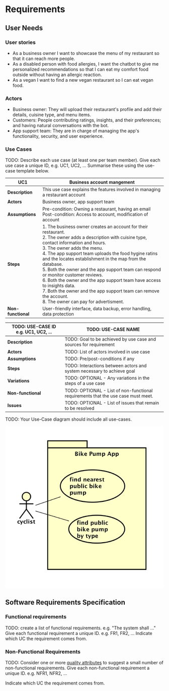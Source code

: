 # Requirements

## User Needs

### User stories
- As a business owner I want to showcase the menu of my restaurant so that it can reach more people.
- As a disabled person with food allergies, I want the chatbot to give me personalized recommendations so that I can eat my comfort food outside without having an allergic reaction.
- As a vegan I want to find a new vegan restaurant so I can eat vegan food.

### Actors
- Business owner: They will upload their restaurant's profile and add their details, cuisine type, and menu items.
- Customers: People contributing ratings, insights, and their preferences; and having natural conversations with the bot.
- App support team: They are in charge of managing the app's functionality, security, and user experience.

### Use Cases
TODO: Describe each use case (at least one per team member).
    Give each use case a unique ID, e.g. UC1, UC2, ...
    Summarise these using the use-case template below.

| UC1 | Business account mangement | 
| -------------------------------------- | ------------------- |
| **Description** | This use case explains the features involved in managing a restaurant account |
| **Actors** | Business owner, app support team |
| **Assumptions** | Pre-condition: Owning a restaurant, having an email <br> Post-condition: Access to account, modification of account</td></tr>
| **Steps** | 1. The business owner creates an account for their restaurant. <br> 2. The owner adds a description with cuisine type, contact information and hours.<br> 3. The owner adds the menu.<br> 4. The app support team uploads the food hygine ratins and the locates establishment in the map from the database. <br> 5. Both the owner and the app support team can respond or monitor customer reviews.<br> 6. Both the owner and the app support team have access to insights data.<br> 7. Both the owner and the app support team can remove the account. <br> 8. The owner can pay for advertisment. |
| **Non-functional** | User-friendly interface, data backup, error handling, data protection |


| TODO: USE-CASE ID e.g. UC1, UC2, ... | TODO: USE-CASE NAME | 
| -------------------------------------- | ------------------- |
| **Description** | TODO: Goal to be achieved by use case and sources for requirement |
| **Actors** | TODO: List of actors involved in use case |
| **Assumptions** | TODO: Pre/post-conditions if any</td></tr>
| **Steps** | TODO: Interactions between actors and system necessary to achieve goal |
| **Variations** | TODO: OPTIONAL - Any variations in the steps of a use case |
| **Non-functional** | TODO: OPTIONAL - List of non-functional requirements that the use case must meet. |
| **Issues** | TODO: OPTIONAL - List of issues that remain to be resolved |


TODO: Your Use-Case diagram should include all use-cases.

![Insert your Use-Case Diagram Here](images/use-case.png)



## Software Requirements Specification
### Functional requirements
TODO: create a list of functional requirements. 
    e.g. "The system shall ..."
    Give each functional requirement a unique ID. e.g. FR1, FR2, ...
    Indicate which UC the requirement comes from.


### Non-Functional Requirements
TODO: Consider one or more [quality attributes](https://en.wikipedia.org/wiki/ISO/IEC_9126) to suggest a small number of non-functional requirements.
Give each non-functional requirement a unique ID. e.g. NFR1, NFR2, ...

Indicate which UC the requirement comes from.
